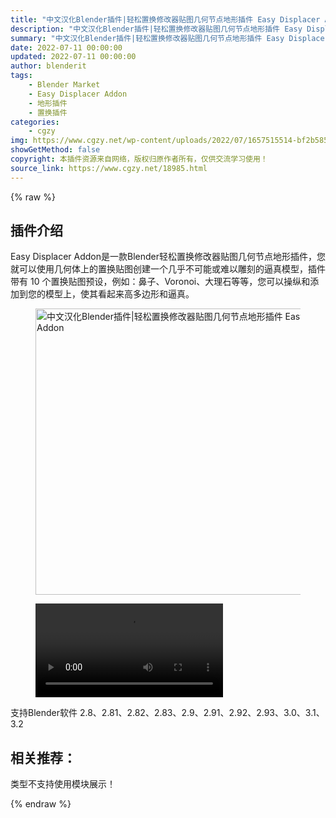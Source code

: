 ```yaml
---
title: "中文汉化Blender插件|轻松置换修改器贴图几何节点地形插件 Easy Displacer Addon"
description: "中文汉化Blender插件|轻松置换修改器贴图几何节点地形插件 Easy Displacer Addon"
summary: "中文汉化Blender插件|轻松置换修改器贴图几何节点地形插件 Easy Displacer Addon"
date: 2022-07-11 00:00:00
updated: 2022-07-11 00:00:00
author: blenderit
tags: 
    - Blender Market
    - Easy Displacer Addon
    - 地形插件
    - 置换插件
categories:
    - cgzy
img: https://www.cgzy.net/wp-content/uploads/2022/07/1657515514-bf2b585aaeb7a04.jpg
showGetMethod: false
copyright: 本插件资源来自网络，版权归原作者所有，仅供交流学习使用！
source_link: https://www.cgzy.net/18985.html
---
```


{% raw %}
<div class="wp-block-pandastudio-title"><div class="title_style_01"><h2 id="h2-0">插件介绍</h2></div></div><p class="is-style-text-indent-2em">Easy Displacer Addon是一款Blender轻松置换修改器贴图几何节点地形插件，您就可以使用几何体上的置换贴图创建一个几乎不可能或难以雕刻的逼真模型，插件带有 10 个置换贴图预设，例如：鼻子、Voronoi、大理石等等，您可以操纵和添加到您的模型上，使其看起来高多边形和逼真。</p><div class="wp-block-image is-style-border-round-and-with-shadow"><figure class="aligncenter size-full"><img fetchpriority="high" decoding="async" width="512" height="458" src="https://www.cgzy.net/wp-content/uploads/2022/07/1657515514-bf2b585aaeb7a04.jpg" class="wp-image-18986" title="中文汉化Blender插件|轻松置换修改器贴图几何节点地形插件 Easy Displacer Addon" alt="中文汉化Blender插件|轻松置换修改器贴图几何节点地形插件 Easy Displacer Addon"></figure></div><figure class="wp-block-video aligncenter"><video controls src="https://cloud.video.taobao.com/play/u/717183932/p/1/e/6/t/1/368494190424.mp4"></video></figure><div class="wp-block-pandastudio-tips"><div class="tip success "><p>支持Blender软件 2.8、2.81、2.82、2.83、2.9、2.91、2.92、2.93、3.0、3.1、3.2</p>
</div></div><div class="wp-block-pandastudio-title"><div class="title_style_01"><h2 id="h2-1">相关推荐：</h2></div></div><p><i class="fas fa-exclamation-triangle"></i> 类型不支持使用模块展示！</p>
<div style="display: none">cgzy</div>
{% endraw %}